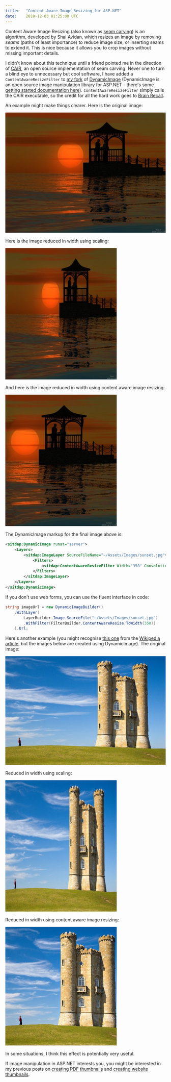 ```yaml
---
title:   "Content Aware Image Resizing for ASP.NET"
date:    2010-12-03 01:25:00 UTC
---
```


Content Aware Image Resizing (also known as [seam carving](http://en.wikipedia.org/wiki/Seam_carving)) is an algorithm, developed by Shai Avidan, which resizes an image by removing _seams_ (paths of least importance) to reduce image size, or inserting seams to extend it. This is nice because it allows you to crop images without missing important details.

I didn't know about this technique until a friend pointed me in the direction of [CAIR](http://sites.google.com/site/brainrecall/cair), an open source implementation of seam carving. Never one to turn a blind eye to unnecessary but cool software, I have added a `ContentAwareResizeFilter` to [my fork](https://github.com/tgjones/dynamic-image) of [DynamicImage](https://github.com/sitdap/dynamic-image) (DynamicImage is an open source image manipulation library for ASP.NET - there's some [getting started documentation here](https://github.com/sitdap/dynamic-image/wiki)). `ContentAwareResizeFilter` simply calls the CAIR executable, so the credit for all the hard work goes to [Brain Recall](http://sites.google.com/site/brainrecall).

An example might make things clearer. Here is the original image:

![](/assets/posts/dynamicimagecair1.jpg)

Here is the image reduced in width using scaling:

![](/assets/posts/dynamicimagecair2.jpg)

And here is the image reduced in width using content aware image resizing:

![](/assets/posts/dynamicimagecair3.jpg)

The DynamicImage markup for the final image above is:

``` xml
<sitdap:DynamicImage runat="server">
	<Layers>
		<sitdap:ImageLayer SourceFileName="~/Assets/Images/sunset.jpg">
			<Filters>
				<sitdap:ContentAwareResizeFilter Width="350" ConvolutionType="V1" />
			</Filters>
		</sitdap:ImageLayer>
	</Layers>
</sitdap:DynamicImage>
```

If you don't use web forms, you can use the fluent interface in code:

``` csharp
string imageUrl = new DynamicImageBuilder()
	.WithLayer(
		LayerBuilder.Image.SourceFile("~/Assets/Images/sunset.jpg")
		.WithFilter(FilterBuilder.ContentAwareResize.ToWidth(350))
	).Url;
```

Here's another example (you might recognise [this one](http://commons.wikimedia.org/wiki/File:Broadway_tower_edit.jpg) from the [Wikipedia article](http://en.wikipedia.org/wiki/Seam_carving), but the images below are created using DynamicImage). The original image:

![](/assets/posts/dynamicimagecair4.jpg)

Reduced in width using scaling:

![](/assets/posts/dynamicimagecair5.jpg)

Reduced in width using content aware image resizing:

![](/assets/posts/dynamicimagecair6.jpg)

In some situations, I think this effect is potentially very useful.

If image manipulation in ASP.NET interests you, you might be interested in my previous posts on [creating PDF thumbnails](/blog/archive/2010/11/04/creating-thumbnails-of-a-pdf-in-aspnet) and [creating website thumbnails](/blog/archive/2010/11/04/creating-website-thumbnail-images-in-aspnet).